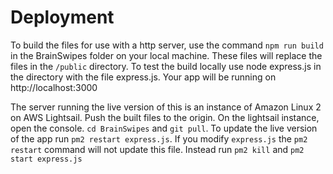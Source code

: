 # Deployment
To build the files for use with a http server, use the command `npm run build` in the BrainSwipes folder on your local machine. These files will replace the files in the `/public` directory. To test the build locally use node express.js in the directory with the file express.js. Your app will be running on http://localhost:3000

The server running the live version of this is an instance of Amazon Linux 2 on AWS Lightsail.
Push the built files to the origin. On the lightsail instance, open the console.  `cd BrainSwipes` and `git pull`.
To update the live version of the app run `pm2 restart express.js`.
If you modify `express.js` the `pm2 restart` command will not update this file. Instead run `pm2 kill` and `pm2 start express.js`

